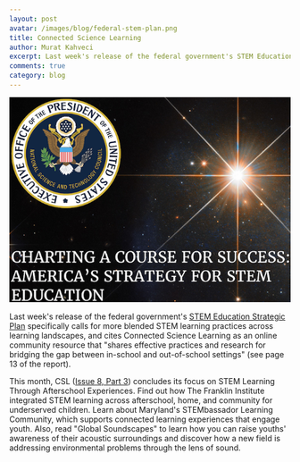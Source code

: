 ```yaml
---
layout: post
avatar: /images/blog/federal-stem-plan.png
title: Connected Science Learning
author: Murat Kahveci
excerpt: Last week's release of the federal government's STEM Education Strategic Plan specifically calls for more blended STEM learning practices across learning landscapes.
comments: true
category: blog
---
```


![](/images/blog/federal-stem-plan.png)

Last week's release of the federal government's [STEM Education Strategic Plan](https://www.whitehouse.gov/wp-content/uploads/2018/12/STEM-Education-Strategic-Plan-2018.pdf) specifically calls for more blended STEM learning practices across learning landscapes, and cites Connected Science Learning as an online community resource that "shares effective practices and research for bridging the gap between in-school and out-of-school settings" (see page 13 of the report).

This month, CSL ([Issue 8, Part 3](http://csl.nsta.org)) concludes its focus on STEM Learning Through Afterschool Experiences. Find out how The Franklin Institute integrated STEM learning across afterschool, home, and community for underserved children. Learn about Maryland's STEMbassador Learning Community, which supports connected learning experiences that engage youth. Also, read "Global Soundscapes" to learn how you can raise youths' awareness of their acoustic surroundings and discover how a new field is addressing environmental problems through the lens of sound.
